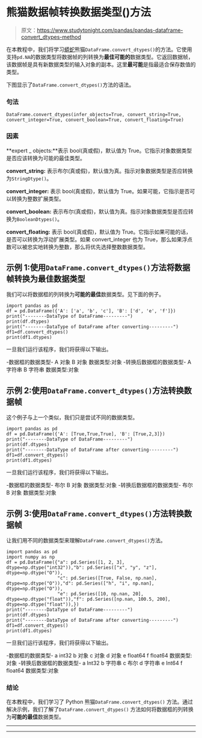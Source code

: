 # 熊猫数据帧转换数据类型()方法

> 原文：<https://www.studytonight.com/pandas/pandas-dataframe-convert_dtypes-method>

在本教程中，我们将学习[蟒蛇](https://www.studytonight.com/python/getting-started-with-python)熊猫`DataFrame.convert_dtypes()`的方法。它使用支持`pd.NA`的数据类型将数据帧的列转换为**最佳可能的**数据类型。它返回数据帧，该数据帧是具有新数据类型的输入对象的副本。这里**最可能**是指最适合保存数值的类型。

下图显示了`DataFrame.convert_dtypes()`方法的语法。

### 句法

```
DataFrame.convert_dtypes(infer_objects=True, convert_string=True, convert_integer=True, convert_boolean=True, convert_floating=True)
```

### 因素

**expert _ objects:**表示 bool(真或假)，默认值为 True。它指示对象数据类型是否应该转换为可能的最佳类型。

**convert_string:** 表示布尔(真或假)，默认值为真。指示对象数据类型是否应转换为`StringDtype()`。

**convert_integer:** 表示 bool(真或假)，默认值为 True。如果可能，它指示是否可以转换为整数扩展类型。

**convert_boolean:** 表示布尔(真或假)，默认值为真。指示对象数据类型是否应转换为`BooleanDtypes()`。

**convert_floating:** 表示 bool(真或假)，默认值为 True。它指示如果可能的话，是否可以转换为浮动扩展类型。如果 convert_integer 也为 True，那么如果浮点数可以被忠实地转换为整数，那么将优先选择整数数据类型。

## 示例 1:使用`DataFrame.convert_dtypes()`方法将数据帧转换为最佳数据类型

我们可以将数据框的列转换为**可能的最佳**数据类型。见下面的例子。

```
import pandas as pd
df = pd.DataFrame({'A': ['a', 'b', 'c'], 'B': ['d', 'e', 'f']})
print("--------DataType of DataFrame---------")
print(df.dtypes)
print("--------DataType of DataFrame after converting---------")
df1=df.convert_dtypes()
print(df1.dtypes)
```

一旦我们运行该程序，我们将获得以下输出。

-数据框的数据类型-
A 对象
B 对象
数据类型:对象
-转换后数据框的数据类型-
A 字符串
B 字符串
数据类型:对象

## 示例 2:使用`DataFrame.convert_dtypes()`方法转换数据帧

这个例子与上一个类似，我们只是尝试不同的数据类型。

```
import pandas as pd
df = pd.DataFrame({'A': [True,True,True], 'B': [True,2,3]})
print("--------DataType of DataFrame---------")
print(df.dtypes)
print("--------DataType of DataFrame after converting---------")
df1=df.convert_dtypes()
print(df1.dtypes)
```

一旦我们运行该程序，我们将获得以下输出。

-数据框的数据类型-
布尔
B 对象
数据类型:对象
-转换后数据框的数据类型-
布尔
B 对象
数据类型:对象

## 示例 3:使用`DataFrame.convert_dtypes()`方法转换数据帧

让我们用不同的数据类型来理解`DataFrame.convert_dtypes()`方法。

```
import pandas as pd
import numpy as np
df = pd.DataFrame({"a": pd.Series([1, 2, 3], dtype=np.dtype("int32")),"b": pd.Series(["x", "y", "z"], dtype=np.dtype("O")),
                   "c": pd.Series([True, False, np.nan], dtype=np.dtype("O")),"d": pd.Series(["h", "i", np.nan], dtype=np.dtype("O")),
                   "e": pd.Series([10, np.nan, 20], dtype=np.dtype("float")),"f": pd.Series([np.nan, 100.5, 200], dtype=np.dtype("float")),})
print("--------DataType of DataFrame---------")
print(df.dtypes)
print("--------DataType of DataFrame after converting---------")
df1=df.convert_dtypes()
print(df1.dtypes)
```

一旦我们运行该程序，我们将获得以下输出。

-数据框的数据类型-
a int32
b 对象
c 对象
d 对象
e float64
f float64
数据类型:对象
-转换后数据框的数据类型-
a Int32
b 字符串
c 布尔
d 字符串
e Int64
f float64
数据类型:对象

### 结论

在本教程中，我们学习了 Python 熊猫`DataFrame.convert_dtypes()` 方法。通过解决示例，我们了解了`DataFrame.convert_dtypes()` 方法如何将数据框的列转换为**可能的最佳**数据类型。

* * *

* * *